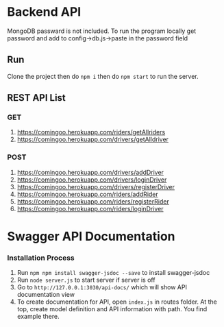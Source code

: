 # Backend API
MongoDB passward is not included. To run the program locally get password and add to config->db.js->paste in the password field


## Run
Clone the project then do `npm i`
then do `npm start` to run the server.

## REST API List

### GET

1. https://comingoo.herokuapp.com/riders/getAllriders
2. https://comingoo.herokuapp.com/drivers/getAlldriver


### POST

1. https://comingoo.herokuapp.com/drivers/addDriver 
2. https://comingoo.herokuapp.com/drivers/loginDriver 
3. https://comingoo.herokuapp.com/drivers/registerDriver
4. https://comingoo.herokuapp.com/riders/addRider
5. https://comingoo.herokuapp.com/riders/registerRider
6. https://comingoo.herokuapp.com/riders/loginDriver

# Swagger API Documentation
### Installation Process 
1. Run `npm npm install swagger-jsdoc --save` to install swagger-jsdoc
2. Run `node server.js` to start server if server is off
3. Go to `http://127.0.0.1:3030/api-docs/` which will show API documentation view
4. To create documentation for API, open `index.js` in routes folder. At the top, create model definition and API information with path. You find example there.  

